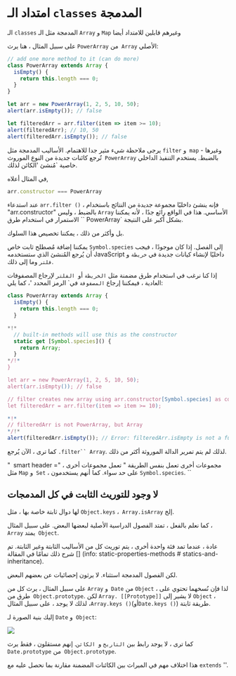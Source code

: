 
# امتداد الـ `classes` المدمجة 

الـ `classes` المدمجة مثل الـ `Array` و `Map` وغيرهم قابلين للامتداد أيضا

على سبيل المثال ، هنا يرث `PowerArray` من` Array` الأصلي:

```js run
// add one more method to it (can do more)
class PowerArray extends Array {
  isEmpty() {
    return this.length === 0;
  }
}

let arr = new PowerArray(1, 2, 5, 10, 50);
alert(arr.isEmpty()); // false

let filteredArr = arr.filter(item => item >= 10);
alert(filteredArr); // 10, 50
alert(filteredArr.isEmpty()); // false
```

يرجى ملاحظة شيء مثير جدا للاهتمام. الأساليب المدمجة مثل `filter` و` map` وغيرها - تُرجع كائنات جديدة من النوع الموروث` PowerArray` بالضبط. يستخدم التنفيذ الداخلي خاصية `مُنشئ 'الكائن لذلك.

في المثال أعلاه,
```js
arr.constructor === PowerArray
```

عند استدعاء `arr.filter ()` ، فإنه ينشئ داخليًا مجموعة جديدة من النتائج باستخدام "arr.constructor" بالضبط ، وليس `Array` الأساسي. هذا في الواقع رائع جدًا ، لأنه يمكننا الاستمرار في استخدام طرق `` PowerArray` بشكل أكبر على النتيجة.

بل وأكثر من ذلك ، يمكننا تخصيص هذا السلوك.

يمكننا إضافة مُصطلح ثابت خاص `Symbol.species` إلى الفصل. إذا كان موجودًا ، فيجب أن يُرجع المُنشئ الذي ستستخدمه JavaScript داخليًا لإنشاء كيانات جديدة في `خريطة` و` فلتر` وما إلى ذلك.

إذا كنا نرغب في استخدام طرق مضمنة مثل `الخريطة` أو` الفلتر` لإرجاع المصفوفات العادية ، فيمكننا إرجاع `المصفوفة` في` الرمز المحدد '، كما يلي:

```js run
class PowerArray extends Array {
  isEmpty() {
    return this.length === 0;
  }

*!*
  // built-in methods will use this as the constructor
  static get [Symbol.species]() {
    return Array;
  }
*/!*
}

let arr = new PowerArray(1, 2, 5, 10, 50);
alert(arr.isEmpty()); // false

// filter creates new array using arr.constructor[Symbol.species] as constructor
let filteredArr = arr.filter(item => item >= 10);

*!*
// filteredArr is not PowerArray, but Array
*/!*
alert(filteredArr.isEmpty()); // Error: filteredArr.isEmpty is not a function
```

كما ترى ، الآن يُرجع `.filter`` Array`. لذلك لم يتم تمرير الدالة الموروثة أكثر من ذلك.

"` `smart header =" مجموعات أخرى تعمل بنفس الطريقة "
تعمل مجموعات أخرى ، مثل `Map` و` Set` ، على حد سواء. كما أنهم يستخدمون `Symbol.species`.
``

## لا وجود للتوريث الثابت في كل المدمجات

لها دوال  ثابتة خاصة بها ، مثل `Object.keys` ،` Array.isArray` إلخ.

كما نعلم بالفعل ، تمتد الفصول الدراسية الأصلية لبعضها البعض. على سبيل المثال ، `Array` يمتد` Object`.

عادة ، عندما تمد فئة واحدة أخرى ، يتم توريث كل من الأساليب الثابتة وغير الثابتة. تم شرح ذلك تمامًا في المقالة [] (info: static-properties-methods # statics-and-inheritance).

لكن الفصول المدمجة استثناء. لا يرثون إحصائيات عن بعضهم البعض.

على سبيل المثال ، يرث كل من `Array` و` Date` من `Object` ، لذا فإن نُسخهما تحتوي على طرق من` Object.prototype`. لكن `Array. [[Prototype]]` لا يشير إلى `Object` ، لذلك لا يوجد ، على سبيل المثال ،` Array.keys () `(أو` Date.keys () `) طريقة ثابتة.

إليك بنية الصورة لـ `Date` و` Object`:


![](object-date-inheritance.svg)

كما ترى ، لا يوجد رابط بين `التاريخ` و` الكائن`. إنهم مستقلون ، فقط يرث `Date.prototype` من` Object.prototype`.

هذا اختلاف مهم في الميراث بين الكائنات المضمنة مقارنة بما نحصل عليه مع `extends` ''.
